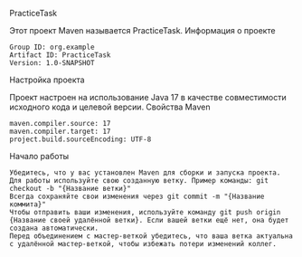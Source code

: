PracticeTask

Этот проект Maven называется PracticeTask.
Информация о проекте

    Group ID: org.example
    Artifact ID: PracticeTask
    Version: 1.0-SNAPSHOT

Настройка проекта

Проект настроен на использование Java 17 в качестве совместимости исходного кода и целевой версии.
Свойства Maven

    maven.compiler.source: 17
    maven.compiler.target: 17
    project.build.sourceEncoding: UTF-8   

Начало работы

    Убедитесь, что у вас установлен Maven для сборки и запуска проекта.
    Для работы используйте свою созданную ветку. Пример команды: git checkout -b "{Название ветки}"
    Всегда сохраняйте свои изменения через git commit -m "{Название коммита}"
    Чтобы отправить ваши изменения, используйте команду git push origin {Название своей удалённой ветки}. Если вашей ветки ещё нет, она будет создана автоматически.
    Перед объединением с мастер-веткой убедитесь, что ваша ветка актуальна с удалённой мастер-веткой, чтобы избежать потери изменений коллег.
